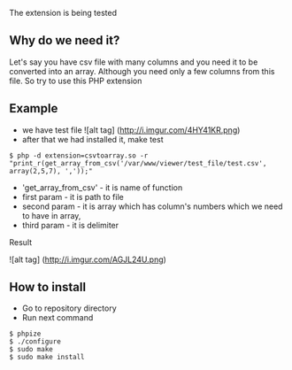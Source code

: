 The extension is being tested

## Why do we need it?

Let's say you have csv file with many columns and you need it to be converted into an array. Although you need only a few columns from this file. So try to use this PHP extension

## Example
- we have test file
![alt tag] (http://i.imgur.com/4HY41KR.png)
- after that we had installed it, make test
```
$ php -d extension=csvtoarray.so -r "print_r(get_array_from_csv('/var/www/viewer/test_file/test.csv', array(2,5,7), ','));"
```
- 'get_array_from_csv' - it is name of function
- first param - it is path to file
- second param - it is array which has column's numbers which we need to have in array, 
- third param - it is delimiter

Result

![alt tag] (http://i.imgur.com/AGJL24U.png)

## How to install
- Go to repository directory
- Run next command
```
$ phpize
$ ./configure
$ sudo make
$ sudo make install
```
